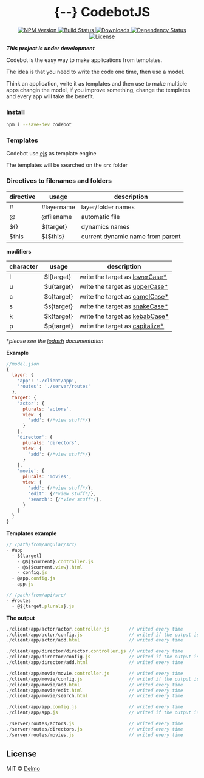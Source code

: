 <big><h1 align="center">{--} CodebotJS</h1></big>

<p align="center">
  <a href="https://npmjs.org/package/codebot">
    <img src="https://img.shields.io/npm/v/codebot.svg?style=flat-square"
         alt="NPM Version">
  </a>

  <a href="https://travis-ci.org/delmosaurio/codebot">
    <img src="https://img.shields.io/travis/delmosaurio/codebot.svg?style=flat-square"
         alt="Build Status">
  </a>

  <a href="https://npmjs.org/package/codebot">
    <img src="http://img.shields.io/npm/dm/codebot.svg?style=flat-square"
         alt="Downloads">
  </a>

  <a href="https://david-dm.org/delmosaurio/codebot.svg">
    <img src="https://david-dm.org/delmosaurio/codebot.svg?style=flat-square"
         alt="Dependency Status">
  </a>

  <a href="https://github.com/delmosaurio/codebot/blob/master/LICENSE">
    <img src="https://img.shields.io/npm/l/codebot.svg?style=flat-square"
         alt="License">
  </a>
</p>

***This project is under development***

Codebot is the easy way to make applications from templates.

The idea is that you need to write the code one time, then use a model.

Think an application, write it as templates and then use to make multiple apps changin the model, if you improve something, change the templates and every app will take the benefit.

### Install

```sh
npm i --save-dev codebot
```

### Templates

Codebot use [ejs](https://www.npmjs.com/package/ejs) as template engine

The templates will be searched on the `src` folder

### Directives to filenames and folders

directive|usage      |description
---------|-----------|-----------
\#       |\#layername |layer/folder names
@        |@filename  |automatic file
${}      |${target}  |dynamics names
$this |${$this}|current dynamic name from parent

**modifiers**
  
character|usage     |description
---------|----------|-----------
l        |$l{target}|write the target as [lowerCase*](https://lodash.com/docs#lowerCase)
u        |$u{target}|write the target as [upperCase*](https://lodash.com/docs#upperCase)
c        |$c{target}|write the target as [camelCase*](https://lodash.com/docs#camelCase)
s        |$s{target}|write the target as [snakeCase*](https://lodash.com/docs#snakeCase)
k        |$k{target}|write the target as [kebabCase*](https://lodash.com/docs#kebabCase)
p        |$p{target}|write the target as [capitalize*](https://lodash.com/docs#capitalize)

**please see the [lodash](https://lodash.com/docs) documentation*

**Example**

```js
//model.json
{
  layer: {
    'app': './client/app',
    'routes': './server/routes'
  },
  target: {
    'actor': { 
      plurals: 'actors',
      view: {
        'add': {/*view stuff*/}
      }
    },
    'director': { 
      plurals: 'directors',
      view: {
        'add': {/*view stuff*/}
      }
    },
    'movie': { 
      plurals: 'movies',
      view: {
        'add': {/*view stuff*/},
        'edit': {/*view stuff*/},
        'search': {/*view stuff*/},
      }
    }
  }
}
```

**Templates example**

```js
// /path/from/angular/src/
- #app
  - ${target}
    - @${$current}.controller.js
    - @${$current.view}.html
    - config.js
  - @app.config.js
  - app.js
```

```js
// /path/from/api/src/
- #routes
  - @${target.plurals}.js
```

**The output**

```js
./client/app/actor/actor.controller.js       // writed every time
./client/app/actor/config.js                 // writed if the output is not exists
./client/app/actor/add.html                  // writed every time

./client/app/director/director.controller.js // writed every time
./client/app/director/config.js              // writed if the output is not exists
./client/app/director/add.html               // writed every time

./client/app/movie/movie.controller.js       // writed every time
./client/app/movie/config.js                 // writed if the output is not exists
./client/app/movie/add.html                  // writed every time
./client/app/movie/edit.html                 // writed every time
./client/app/movie/search.html               // writed every time

./client/app/app.config.js                   // writed every time
./client/app/app.js                          // writed if the output is not exists

./server/routes/actors.js                    // writed every time
./server/routes/directors.js                 // writed every time
./server/routes/movies.js                    // writed every time
```

## License

MIT © [Delmo](https://github.com/delmosaurio/codebot)

[npm-url]: https://npmjs.org/package/codebot
[npm-image]: https://img.shields.io/npm/v/codebot.svg?style=flat-square

[travis-url]: https://travis-ci.org/delmosaurio/codebot
[travis-image]: https://img.shields.io/travis/delmosaurio/codebot.svg?style=flat-square

[coveralls-url]: https://coveralls.io/r/delmosaurio/codebot
[coveralls-image]: https://img.shields.io/coveralls/delmosaurio/codebot.svg?style=flat-square

[depstat-url]: https://david-dm.org/delmosaurio/codebot
[depstat-image]: https://david-dm.org/delmosaurio/codebot.svg?style=flat-square

[download-badge]: http://img.shields.io/npm/dm/codebot.svg?style=flat-square
